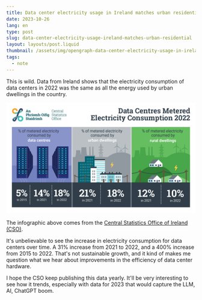 ```yaml
---
title: Data center electricity usage in Ireland matches urban residential
date: 2023-10-26
lang: en
type: post
slug: data-center-electricity-usage-ireland-matches-urban-residential
layout: layouts/post.liquid
thumbnail: /assets/img/opengraph-data-center-electricity-usage-in-ireland-matches-urban-residential.png
tags:
  - note
---
```


This is wild. Data from Ireland shows that the electricity consumption of data centers in 2022 was the same as all the energy used by urban dwellings in the country.

<img src="../../public/img/irelandDC2022.png" alt="Data Centres Metered Electricity Consumption 2022: % of metered electricity consumed by data centres, 5% in 2015, 14% in 2021, 18% in 2022; % of metered electricity consumed by urban dwellings, 21% in 2021, 18% in 2022; % of metered electricity consumed by rural dwellings, 12% in 2021, 10% in 2022">

The infographic above comes from the [Central Statistics Office of Ireland (CSO)](https://www.cso.ie/en/releasesandpublications/ep/p-dcmec/datacentresmeteredelectricityconsumption2022/).

It's unbelievable to see the increase in electricity consumption for data centers over time. A 31% increase from 2021 to 2022, and a 400% increase from 2015 to 2022. That's not sustainable growth, and it kind of makes me question what we hear about improvements in the efficiency of data center hardware.

I hope the CSO keep publishing this data yearly. It'll be very interesting to see how it trends, especially with data for 2023 that would capture the LLM, AI, ChatGPT boom.
